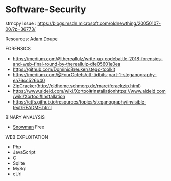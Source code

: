 # Software-Security

strncpy Issue :
https://blogs.msdn.microsoft.com/oldnewthing/20050107-00/?p=36773/




Resources:
[Adam Doupe](https://github.com/adamdoupe)




FORENSICS

* https://medium.com/@thereallulz/write-up-codebattle-2018-forensics-and-web-final-round-by-thereallulz-dfe05601e0ea
* https://github.com/DominicBreuker/stego-toolkit
* https://medium.com/@FourOctets/ctf-tidbits-part-1-steganography-ea76cc526b40
* [ZipCracker](https://github.com/hyc/fcrackzip)(http://oldhome.schmorp.de/marc/fcrackzip.html)
* https://www.aldeid.com/wiki/Xortool#Installationhttps://www.aldeid.com/wiki/Xortool#Installation
* https://ctfs.github.io/resources/topics/steganography/invisible-text/README.html



BINARY ANALYSIS

* [Snowman](https://derevenets.com/) Free



WEB EXPLOITATION

* Php
* JavaScript
* C
* Sqlite
* MySql
* cUrl
